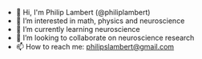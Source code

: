 - 👋 Hi, I'm Philip Lambert (@philiplambert)
- 👀 I’m interested in math, physics and neuroscience
- 🌱 I’m currently learning neuroscience
- 💞️ I’m looking to collaborate on neuroscience research
- 📫 How to reach me:  philipslambert@gmail.com

<!---
Philip1961/Philip1961 is a ✨ special ✨ repository because its `README.md` (this file) appears on your GitHub profile.
You can click the Preview link to take a look at your changes.
--->
